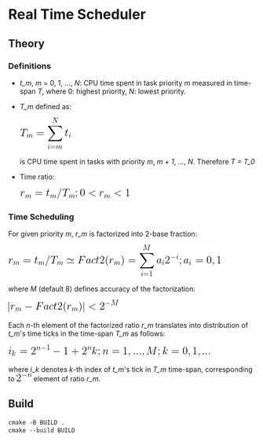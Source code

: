 # Real Time Scheduler

## Theory

### Definitions

* *t_m*, *m* = 0, 1, ..., *N*: CPU time spent in task priority *m* measured in
  time-span *T*, where 0: highest priority, *N*: lowest priority.

* *T_m* defined as:

  ![T_m = \sum_{i=m}^N t_i](math/T_m.png)

  is CPU time spent in tasks with priority *m*, *m + 1*, ..., *N*.
  Therefore *T = T_0*

* Time ratio:

  ![r_m = t_m/T_m; 0<r_m<1](math/r_m.png)

### Time Scheduling

For given priority *m*, *r_m* is factorized into 2-base fraction:

![r_m = t_m/T_m \simeq Fact2(r_m) = \sum_{i=1}^M a_i 2^{-i}; a_i=0,1](math/fact2.png)

where *M* (default 8) defines accuracy of the factorization:

![|r_m - Fact2(r_m) | < 2^{-M}](math/accur.png)

Each *n*-th element of the factorized ratio *r_m* translates into distribution
of *t_m*'s time ticks in the time-span *T_m* as follows:

![i_k = 2^{n-1}-1 + 2^{n}k; n=1,...,M; k=0,1,...](math/i_k.png)

where *i_k* denotes *k*-th index of *t_m*'s tick in *T_m* time-span, corresponding
to ![2^{-n}](math/2-n.png) element of ratio *r_m*.

## Build

```
cmake -B BUILD .
cmake --build BUILD
```
